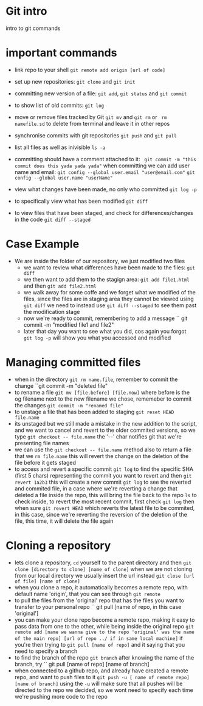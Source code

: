 # Git intro
intro to git commands 

# important commands
- link repo to your shell
`` git remote add origin [url of code] `` 
- set up new repositories:
`` git clone `` and `` git init ``  
- committing new version of a file:
`` git add ``, `` git status `` and `` git commit ``
- to show list of old commits:
`` git log ``
- move or remove files tracked by Git
`` git mv `` and `` git rm `` or `` rm namefile.sd`` to delete from terminal and leave it in other repos
- synchronise commits with git repositories
`` git push `` and `` git pull ``
- list all files as well as inivisible
`` ls -a ``
- committing should have a comment attached to it:
`` git commit -m "this commit does this yada yada yada"``
when committing we can add user name and email:
`` git config --global user.email "user@email.com" ``
`` git config --global user.name "userName" ``

- view what changes have been made, no only who committed
`` git log -p `` 
- to specifically view what has been modified 
`` git diff ``
- to view files that have been staged, and check for differences/changes in the code
`` git diff --staged ``


# Case Example #
- We are inside the folder of our repository, we just modified two files
  - we want to review what differences have been made to the files: `` git diff ``
  - we then want to add them to the stagign area: ``git add file1.html`` and then ``git add file2.html ``
  - we walk away for some coffe and we forget what we modified of the files, since the files are in staging area they cannot be viewed using `` git diff `` we need to instead use `` git diff --staged `` to see them past the modification stage
  - now we're ready to commit, remembering to add a message `` git commit -m "modified file1 and file2"
  - later that day you want to see what you did, cos again you forgot `` git log -p`` will show you what you accessed and modified


# Managing committed files #

- when in the directory `` git rm name.file ``, remember to commit the change ``git commit -m "deleted file" 
- to rename a file `` git mv [file.before] [file.now] `` where before is the og filename next to the new filename we chose, rememeber to commit the changes `` git commit -m "renamed file" ``
- to unstage a file that has been added to staging `` git reset HEAD file.name `` 
- its unstaged but we still made a mistake in the new addition to the script, and we want to cancel and revert to the older commited versions, so we type `` git checkout -- file.name `` the '--' char notifies git that we're presenting file names
- we can use the `` git checkout -- file.name `` method also to return a file that we `` rm file.name `` this will revert the change on the deletion of the file before it gets staged
- to access and revert a specific commit `` git log `` to find the specific SHA (first 5 chars) representing the commit you want to revert and then `` git revert 1a2b3 `` this will create a new commit `` git log `` to see the reverted and commited file, in a case where we're reverting a change that deleted a file inside the repo, this will bring the file back to the repo `` ls `` to check inside, to revert the most recent commit, first check `` git log `` then when sure `` git revert HEAD `` which reverts the latest file to be commited, in this case, since we're reverting the reversion of the deletion of the file, this time, it will delete the file again

# Cloning a repository #
- lets clone a repository, `` cd `` yourself to the parent directory and then `` git clone [directory to clone] [name of clone] `` when we are not cloning from our local directory we usually insert the url instead `` git close [url of file] [name of clone] `` 
- when you clone a repo, it automatically becomes a remote repo, with default name 'origin', that you can see through `` git remote `` 
- to pull the files from the 'original' repo that has the files you want to transfer to your personal repo `` git pull [name of repo, in this case 'original']
- you can make your clone repo become a remote repo, making it easy to pass data from one to the other, while being inside the original repo `` git remote add [name we wanna give to the repo 'original' was the name of the main repo] [url of repo ../ if in same local machine] `` if you're then trying to `` git pull [name of repo] `` and it saying that you need to specify a branch
- to find the branch of the repo `` git branch `` after knowing the name of the branch, try `` git pull [name of repo] [name of branch] 
- when connected to a github repo, and already have created a remote repo, and want to push files to it `` git push -u [ name of remote repo] [name of branch] `` using the `` -u `` will make sure that all pushes will be directed to the repo we decided, so we wont need to specify each time we're pushing more code to the repo
